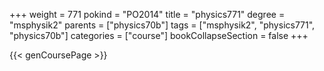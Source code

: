 +++
weight = 771
pokind = "PO2014"
title = "physics771"
degree = "msphysik2"
parents = ["physics70b"]
tags = ["msphysik2", "physics771", "physics70b"]
categories = ["course"]
bookCollapseSection = false
+++

{{< genCoursePage >}}

